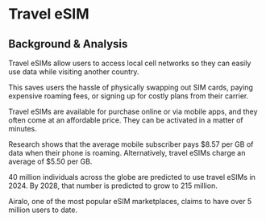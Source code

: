 # Travel eSIM

## Background & Analysis

Travel eSIMs allow users to access local cell networks so they can easily use data while visiting another country. 

This saves users the hassle of physically swapping out SIM cards, paying expensive roaming fees, or signing up for costly plans from their carrier. 

Travel eSIMs are available for purchase online or via mobile apps, and they often come at an affordable price. They can be activated in a matter of minutes.

Research shows that the average mobile subscriber pays $8.57 per GB of data when their phone is roaming. Alternatively, travel eSIMs charge an average of $5.50 per GB.

40 million individuals across the globe are predicted to use travel eSIMs in 2024. By 2028, that number is predicted to grow to 215 million.

Airalo, one of the most popular eSIM marketplaces, claims to have over 5 million users to date.